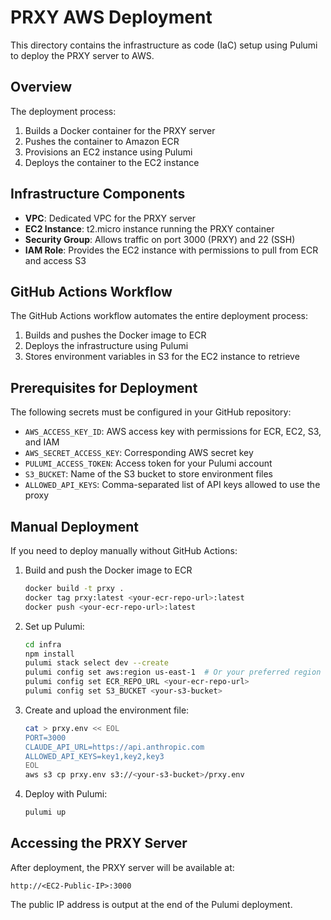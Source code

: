 # PRXY AWS Deployment

This directory contains the infrastructure as code (IaC) setup using Pulumi to deploy the PRXY server to AWS.

## Overview

The deployment process:

1. Builds a Docker container for the PRXY server
2. Pushes the container to Amazon ECR
3. Provisions an EC2 instance using Pulumi
4. Deploys the container to the EC2 instance

## Infrastructure Components

- **VPC**: Dedicated VPC for the PRXY server
- **EC2 Instance**: t2.micro instance running the PRXY container
- **Security Group**: Allows traffic on port 3000 (PRXY) and 22 (SSH)
- **IAM Role**: Provides the EC2 instance with permissions to pull from ECR and access S3

## GitHub Actions Workflow

The GitHub Actions workflow automates the entire deployment process:

1. Builds and pushes the Docker image to ECR
2. Deploys the infrastructure using Pulumi
3. Stores environment variables in S3 for the EC2 instance to retrieve

## Prerequisites for Deployment

The following secrets must be configured in your GitHub repository:

- `AWS_ACCESS_KEY_ID`: AWS access key with permissions for ECR, EC2, S3, and IAM
- `AWS_SECRET_ACCESS_KEY`: Corresponding AWS secret key
- `PULUMI_ACCESS_TOKEN`: Access token for your Pulumi account
- `S3_BUCKET`: Name of the S3 bucket to store environment files
- `ALLOWED_API_KEYS`: Comma-separated list of API keys allowed to use the proxy

## Manual Deployment

If you need to deploy manually without GitHub Actions:

1. Build and push the Docker image to ECR

   ```bash
   docker build -t prxy .
   docker tag prxy:latest <your-ecr-repo-url>:latest
   docker push <your-ecr-repo-url>:latest
   ```

2. Set up Pulumi:

   ```bash
   cd infra
   npm install
   pulumi stack select dev --create
   pulumi config set aws:region us-east-1  # Or your preferred region
   pulumi config set ECR_REPO_URL <your-ecr-repo-url>
   pulumi config set S3_BUCKET <your-s3-bucket>
   ```

3. Create and upload the environment file:

   ```bash
   cat > prxy.env << EOL
   PORT=3000
   CLAUDE_API_URL=https://api.anthropic.com
   ALLOWED_API_KEYS=key1,key2,key3
   EOL
   aws s3 cp prxy.env s3://<your-s3-bucket>/prxy.env
   ```

4. Deploy with Pulumi:

   ```bash
   pulumi up
   ```

## Accessing the PRXY Server

After deployment, the PRXY server will be available at:

```
http://<EC2-Public-IP>:3000
```

The public IP address is output at the end of the Pulumi deployment.
